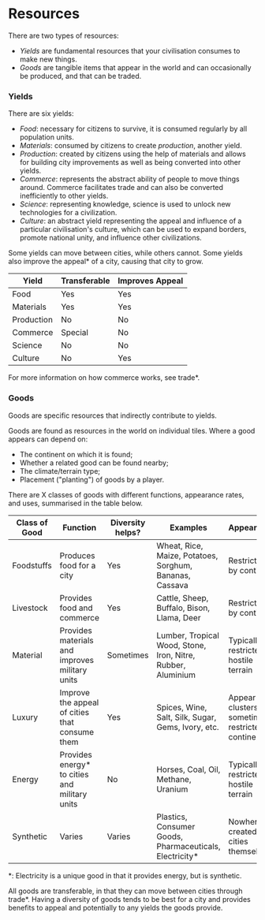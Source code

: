 # Resources

There are two types of resources: 
 - *Yields* are fundamental resources that your civilisation consumes to make new things.
 - *Goods* are tangible items that appear in the world and can occasionally be produced, and that can be traded. 

### Yields

There are six yields:
 - *Food*: necessary for citizens to survive, it is consumed regularly by all population units.
 - *Materials*: consumed by citizens to create *production*, another yield. 
 - *Production*: created by citizens using the help of materials and allows for building city improvements as well as being converted into other yields.
 - *Commerce*: represents the abstract ability of people to move things around. Commerce facilitates trade and can also be converted inefficiently to other yields.
 - *Science*: representing knowledge, science is used to unlock new technologies for a civilization.
 - *Culture*: an abstract yield representing the appeal and influence of a particular civilisation's culture, which can be used to expand borders, promote national unity, and influence other civilizations. 

Some yields can move between cities, while others cannot. Some yields also improve the appeal* of a city, causing that city to grow. 

| Yield      | Transferable | Improves Appeal |
|------------|--------------|-----------------|
| Food       | Yes          | Yes             |
| Materials  | Yes          | Yes             |
| Production | No           | No              |
| Commerce   | Special      | No              |
| Science    | No           | No              |
| Culture    | No           | Yes             |

For more information on how commerce works, see trade*. 

### Goods

Goods are specific resources that indirectly contribute to yields. 

Goods are found as resources in the world on individual tiles. Where a good appears can depend on:
 - The continent on which it is found;
 - Whether a related good can be found nearby;
 - The climate/terrain type;
 - Placement ("planting") of goods by a player.

There are X classes of goods with different functions, appearance rates, and uses, summarised in the table below.

| Class of Good | Function                                       | Diversity helps? | Examples                                                     | Appearance                                            | Replantable                     |
|---------------|------------------------------------------------|------------------|--------------------------------------------------------------|-------------------------------------------------------|---------------------------------|
| Foodstuffs    | Produces food for a city                       | Yes              | Wheat, Rice, Maize, Potatoes, Sorghum, Bananas, Cassava      | Restricted by continent                               | Yes                             |
| Livestock     | Provides food and commerce                     | Yes              | Cattle, Sheep, Buffalo, Bison, Llama, Deer                   | Restricted by continent                               | Yes                             |
| Material      | Provides materials and improves military units | Sometimes        | Lumber, Tropical Wood, Stone, Iron, Nitre, Rubber, Aluminium | Typically restricted to hostile terrain               | No                              |
| Luxury        | Improve the appeal of cities that consume them | Yes              | Spices, Wine, Salt, Silk, Sugar, Gems, Ivory, etc.           | Appear in clusters, sometimes restricted by continent | Only if restricted by continent |
| Energy        | Provides energy* to cities and military units  | No               | Horses, Coal, Oil, Methane, Uranium                          | Typically restricted to hostile terrain               | No, except Horses               |
| Synthetic     | Varies                                         | Varies           | Plastics, Consumer Goods, Pharmaceuticals, Electricity*      | Nowhere; created by cities themselves                 | N/A                             |

*: Electricity is a unique good in that it provides energy, but is synthetic. 

All goods are transferable, in that they can move between cities through trade*. Having a diversity of goods tends to be best for a city and provides benefits to appeal and potentially to any yields the goods provide. 

